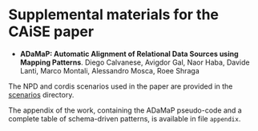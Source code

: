 # Supplemental materials for the CAiSE paper

- **ADaMaP: Automatic Alignment of Relational Data Sources using Mapping Patterns**. 
  Diego Calvanese, Avigdor Gal, Naor Haba, Davide Lanti, Marco Montali, Alessandro Mosca, Roee Shraga

The NPD and cordis scenarios used in the paper are provided in the [scenarios](scenarios) directory.

The appendix of the work, containing the ADaMaP pseudo-code and a complete table of schema-driven patterns, is available in file `appendix`. 
